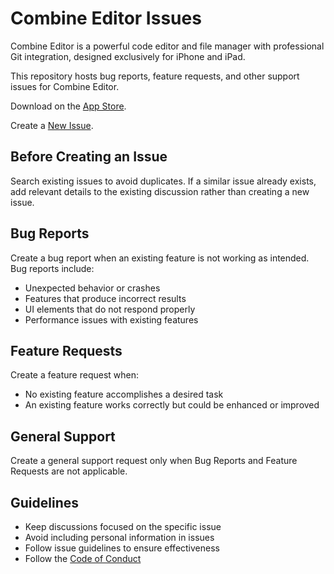 # Combine Editor Issues

Combine Editor is a powerful code editor and file manager with professional Git integration, designed exclusively for iPhone and iPad.

This repository hosts bug reports, feature requests, and other support issues for Combine Editor.

Download on the [App Store](https://apps.apple.com/us/app/combine-editor-git-client/id6744273472).

Create a [New Issue](https://github.com/combine-editor/combine-editor-issues/issues/new/choose).

## Before Creating an Issue

Search existing issues to avoid duplicates. If a similar issue already exists, add relevant details to the existing discussion rather than creating a new issue.

## Bug Reports

Create a bug report when an existing feature is not working as intended. Bug reports include:
- Unexpected behavior or crashes
- Features that produce incorrect results
- UI elements that do not respond properly
- Performance issues with existing features

## Feature Requests  

Create a feature request when:
- No existing feature accomplishes a desired task
- An existing feature works correctly but could be enhanced or improved
  
## General Support  

Create a general support request only when Bug Reports and Feature Requests are not applicable. 

## Guidelines

- Keep discussions focused on the specific issue
- Avoid including personal information in issues
- Follow issue guidelines to ensure effectiveness
- Follow the [Code of Conduct](https://github.com/combine-editor/combine-editor-issues/tree/main?tab=coc-ov-file)
